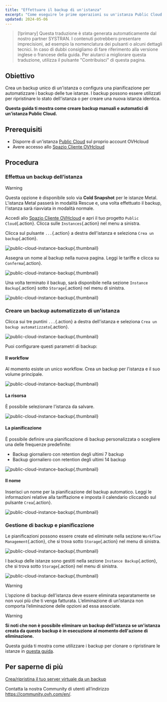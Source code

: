 ```yaml
---
title: "Effettuare il backup di un'istanza"
excerpt: "Come eseguire le prime operazioni su un'istanza Public Cloud dallo Spazio Cliente OVHcloud"
updated: 2024-05-06
---
```


> [!primary]
> Questa traduzione è stata generata automaticamente dal nostro partner SYSTRAN. I contenuti potrebbero presentare imprecisioni, ad esempio la nomenclatura dei pulsanti o alcuni dettagli tecnici. In caso di dubbi consigliamo di fare riferimento alla versione inglese o francese della guida. Per aiutarci a migliorare questa traduzione, utilizza il pulsante "Contribuisci" di questa pagina.
>

## Obiettivo

Crea un backup unico di un'istanza o configura una pianificazione per automatizzare i backup delle tue istanze. I backup possono essere utilizzati per ripristinare lo stato dell'istanza o per creare una nuova istanza identica.

**Questa guida ti mostra come creare backup manuali e automatici di un'istanza Public Cloud.**

## Prerequisiti

- Disporre di un'istanza [Public Cloud](https://www.ovhcloud.com/it/public-cloud/) sul proprio account OVHcloud
- Avere accesso allo [Spazio Cliente OVHcloud](/links/manager)

## Procedura

### Effettua un backup dell’istanza

> [!warning]
> Questa opzione è disponibile solo via **Cold Snapshot** per le istanze Metal. L'istanza Metal passerà in modalità Rescue e, una volta effettuato il backup, l'istanza sarà riavviata in modalità normale.
>

Accedi allo [Spazio Cliente OVHcloud](/links/manager) e apri il tuo progetto `Public Cloud`{.action}. Clicca sulle `Instances`{.action} nel menu a sinistra.

Clicca sul pulsante `...`{.action} a destra dell'istanza e seleziona `Crea un backup`{.action}.

![public-cloud-instance-backup](images/createbackup1.png){.thumbnail}

Assegna un nome al backup nella nuova pagina. Leggi le tariffe e clicca su `Conferma`{.action}.

![public-cloud-instance-backup](images/createbackup2.png){.thumbnail}

Una volta terminato il backup, sarà disponibile nella sezione `Instance Backup`{.action} sotto `Storage`{.action} nel menu di sinistra.

![public-cloud-instance-backup](images/createbackup3.png){.thumbnail}

### Creare un backup automatizzato di un'istanza

Clicca sui tre puntini `...`{.action} a destra dell'istanza e seleziona `Crea un backup automatizzato`{.action}.

![public-cloud-instance-backup](images/createbackup4.png){.thumbnail}

Puoi configurare questi parametri di backup:

#### **Il workflow** 

Al momento esiste un unico workflow. Crea un backup per l'istanza e il suo volume principale.

![public-cloud-instance-backup](images/createbackup5.png){.thumbnail}

#### **La risorsa** 

È possibile selezionare l'istanza da salvare.

![public-cloud-instance-backup](images/createbackup6.png){.thumbnail}

#### **La pianificazione** 

È possibile definire una pianificazione di backup personalizzata o scegliere una delle frequenze predefinite:

- Backup giornaliero con retention degli ultimi 7 backup
- Backup giornaliero con retention degli ultimi 14 backup

![public-cloud-instance-backup](images/createbackup7.png){.thumbnail}

#### **Il nome** 

Inserisci un nome per la pianificazione del backup automatico. Leggi le informazioni relative alla tariffazione e imposta il calendario cliccando sul pulsante `Crea`{.action}.
 
![public-cloud-instance-backup](images/createbackup8.png){.thumbnail}

### Gestione di backup e pianificazione

Le pianificazioni possono essere create ed eliminate nella sezione `Workflow Management`{.action}, che si trova sotto `Storage`{.action} nel menu di sinistra.

![public-cloud-instance-backup](images/createbackup9.png){.thumbnail}

I backup delle istanze sono gestiti nella sezione `Instance Backup`{.action}, che si trova sotto `Storage`{.action} nel menu di sinistra.

![public-cloud-instance-backup](images/createbackup10.png){.thumbnail}

> [!warning]
> L’opzione di backup dell’istanza deve essere eliminata separatamente se non vuoi più che ti venga fatturata. L’eliminazione di un’istanza non comporta l’eliminazione delle opzioni ad essa associate.
>

> [!warning]
> **Si noti che non è possibile eliminare un backup dell'istanza se un'istanza creata da questo backup è in esecuzione al momento dell'azione di eliminazione.**

Questa guida ti mostra come utilizzare i backup per clonare o ripristinare le istanze in [questa guida](/pages/public_cloud/compute/create_restore_a_virtual_server_with_a_backup).

## Per saperne di più

[Crea/ripristina il tuo server virtuale da un backup](/pages/public_cloud/compute/create_restore_a_virtual_server_with_a_backup)

Contatta la nostra Community di utenti all’indirizzo <https://community.ovh.com/en/>.